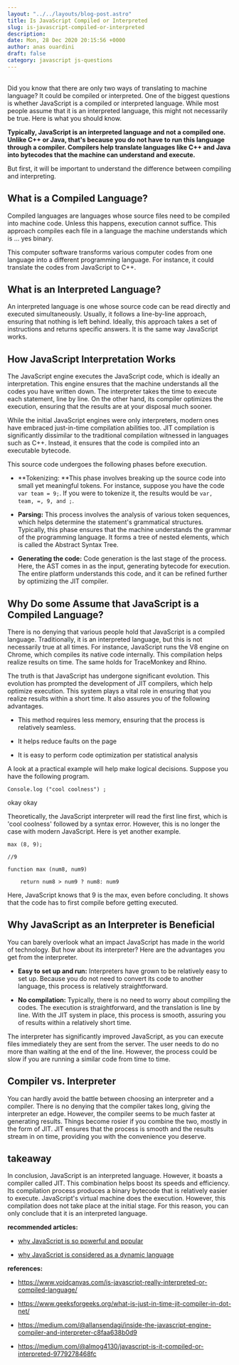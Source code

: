 ```yaml
---
layout: "../../layouts/blog-post.astro"
title: Is JavaScript Compiled or Interpreted
slug: is-javascript-compiled-or-interpreted
description: 
date: Mon, 28 Dec 2020 20:15:56 +0000
author: anas ouardini
draft: false
category: javascript js-questions
---
```



<br>Did you know that there are only two ways of translating to machine language? It could be compiled or interpreted. One of the biggest questions is whether JavaScript is a compiled or interpreted language. While most people assume that it is an interpreted language, this might not necessarily be true. Here is what you should know.

**Typically, JavaScript is an interpreted language and not a compiled one. Unlike C++ or Java, that's because you do not have to run this language through a compiler. Compilers help translate languages like C++ and Java into bytecodes that the machine can understand and execute.**

But first, it will be important to understand the difference between compiling and interpreting.

## What is a Compiled Language?

Compiled languages are languages whose source files need to be compiled into machine code. Unless this happens, execution cannot suffice. This approach compiles each file in a language the machine understands which is ... yes binary.

This computer software transforms various computer codes from one language into a different programming language. For instance, it could translate the codes from JavaScript to C++.

## What is an Interpreted Language?

An interpreted language is one whose source code can be read directly and executed simultaneously. Usually, it follows a line-by-line approach, ensuring that nothing is left behind. Ideally, this approach takes a set of instructions and returns specific answers. It is the same way JavaScript works.

## How JavaScript Interpretation Works

The JavaScript engine executes the JavaScript code, which is ideally an interpretation. This engine ensures that the machine understands all the codes you have written down. The interpreter takes the time to execute each statement, line by line. On the other hand, its compiler optimizes the execution, ensuring that the results are at your disposal much sooner.

While the initial JavaScript engines were only interpreters, modern ones have embraced just-in-time compilation abilities too. JIT compilation is significantly dissimilar to the traditional compilation witnessed in languages such as C++. Instead, it ensures that the code is compiled into an executable bytecode.

This source code undergoes the following phases before execution.

- **Tokenizing: **This phase involves breaking up the source code into small yet meaningful tokens. For instance, suppose you have the code <code>var team = 9;</code>. If you were to tokenize it, the results would be <code>var, team, =, 9, and ;</code>.

- **Parsing:** This process involves the analysis of various token sequences, which helps determine the statement's grammatical structures. Typically, this phase ensures that the machine understands the grammar of the programming language. It forms a tree of nested elements, which is called the Abstract Syntax Tree.

- **Generating the code:** Code generation is the last stage of the process. Here, the AST comes in as the input, generating bytecode for execution. The entire platform understands this code, and it can be refined further by optimizing the JIT compiler.

## Why Do some Assume that JavaScript is a Compiled Language?

There is no denying that various people hold that JavaScript is a compiled language. Traditionally, it is an interpreted language, but this is not necessarily true at all times. For instance, JavaScript runs the V8 engine on Chrome, which compiles its native code internally. This compilation helps realize results on time. The same holds for TraceMonkey and Rhino.

The truth is that JavaScript has undergone significant evolution. This evolution has prompted the development of JIT compilers, which help optimize execution. This system plays a vital role in ensuring that you realize results within a short time. It also assures you of the following advantages.

- This method requires less memory, ensuring that the process is relatively seamless.

- It helps reduce faults on the page

- It is easy to perform code optimization per statistical analysis

A look at a practical example will help make logical decisions. Suppose you have the following program.

<pre class="wp-block-code"><code lang="javascript" class="language-javascript line-numbers">Console.log ("cool coolness") ;</code></pre>

okay okay

Theoretically, the JavaScript interpreter will read the first line first, which is 'cool coolness' followed by a syntax error. However, this is no longer the case with modern JavaScript. Here is yet another example.

<pre class="wp-block-code"><code lang="javascript" class="language-javascript line-numbers">max (8, 9);

//9

function max (num8, num9)

    return num8 > num9 ? num8: num9</code></pre>

Here, JavaScript knows that 9 is the max, even before concluding. It shows that the code has to first compile before getting executed.

## Why JavaScript as an Interpreter is Beneficial

You can barely overlook what an impact JavaScript has made in the world of technology. But how about its interpreter? Here are the advantages you get from the interpreter.

- **Easy to set up and run:** Interpreters have grown to be relatively easy to set up. Because you do not need to convert its code to another language, this process is relatively straightforward.

- **No compilation:** Typically, there is no need to worry about compiling the codes. The execution is straightforward, and the translation is line by line. With the JIT system in place, this process is smooth, assuring you of results within a relatively short time.

The interpreter has significantly improved JavaScript, as you can execute files immediately they are sent from the server. The user needs to do no more than waiting at the end of the line. However, the process could be slow if you are running a similar code from time to time.

## Compiler vs. Interpreter

You can hardly avoid the battle between choosing an interpreter and a compiler. There is no denying that the compiler takes long, giving the interpreter an edge. However, the compiler seems to be much faster at generating results. Things become rosier if you combine the two, mostly in the form of JIT. JIT ensures that the process is smooth and the results stream in on time, providing you with the convenience you deserve.

## takeaway

In conclusion, JavaScript is an interpreted language. However, it boasts a compiler called JIT. This combination helps boost its speeds and efficiency. Its compilation process produces a binary bytecode that is relatively easier to execute. JavaScript's virtual machine does the execution. However, this compilation does not take place at the initial stage. For this reason, you can only conclude that it is an interpreted language.

**recommended articles:**

- <a href="/posts/why-javascript-is-powerful/" target="_blank" rel="noreferrer noopener">why JavaScript is so powerful and popular</a>

- <a href="/posts/why-javascript-is-considered-as-a-dynamic-language/" target="_blank" rel="noreferrer noopener">why JavaScript is considered as a dynamic language</a>

**references:**

- https://www.voidcanvas.com/is-javascript-really-interpreted-or-compiled-language/

- https://www.geeksforgeeks.org/what-is-just-in-time-jit-compiler-in-dot-net/

- https://medium.com/@allansendagi/inside-the-javascript-engine-compiler-and-interpreter-c8faa638b0d9

- https://medium.com/@almog4130/javascript-is-it-compiled-or-interpreted-9779278468fc


